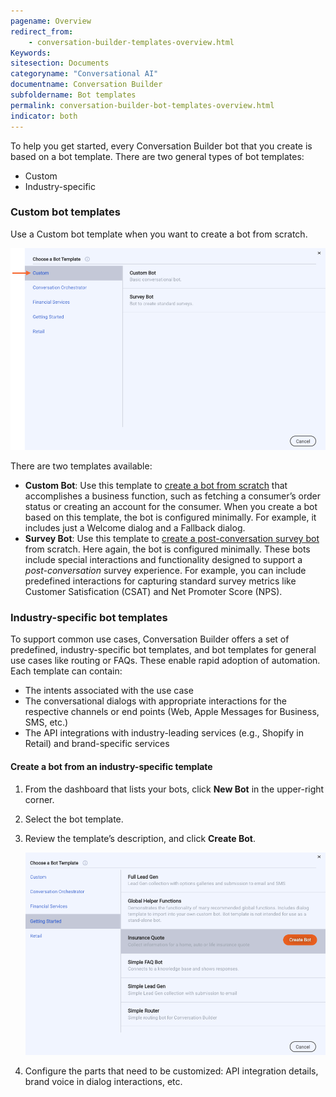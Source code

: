```yaml
---
pagename: Overview
redirect_from:
    - conversation-builder-templates-overview.html
Keywords:
sitesection: Documents
categoryname: "Conversational AI"
documentname: Conversation Builder
subfoldername: Bot templates
permalink: conversation-builder-bot-templates-overview.html
indicator: both
---
```


To help you get started, every Conversation Builder bot that you create is based on a bot template. There are two general types of bot templates:

* Custom
* Industry-specific

### Custom bot templates

Use a Custom bot template when you want to create a bot from scratch.

<img class="fancyimage" style="width:800px" src="img/ConvoBuilder/template_custom_types.png" alt="The Choose a Bot Template window, which shows the two custom types: custom and survey">

There are two templates available:

* **Custom Bot**: Use this template to [create a bot from scratch](conversation-builder-bots-custom-bots.html) that accomplishes a business function, such as fetching a consumer’s order status or creating an account for the consumer. When you create a bot based on this template, the bot is configured minimally. For example, it includes just a Welcome dialog and a Fallback dialog.
* **Survey Bot**: Use this template to [create a post-conversation survey bot](conversation-builder-bots-post-conversation-survey-bots.html) from scratch. Here again, the bot is configured minimally. These bots include special interactions and functionality designed to support a *post-conversation* survey experience. For example, you can include predefined interactions for capturing standard survey metrics like Customer Satisfication (CSAT) and Net Promoter Score (NPS).

### Industry-specific bot templates

To support common use cases, Conversation Builder offers a set of predefined, industry-specific bot templates, and bot templates for general use cases like routing or FAQs. These enable rapid adoption of automation. Each template can contain:

* The intents associated with the use case
* The conversational dialogs with appropriate interactions for the respective channels or end points (Web, Apple Messages for Business, SMS, etc.)
* The API integrations with industry-leading services (e.g., Shopify in Retail) and brand-specific services

#### Create a bot from an industry-specific template
1. From the dashboard that lists your bots, click **New Bot** in the upper-right corner.
2. Select the bot template.
3. Review the template’s description, and click **Create Bot**.

    <img class="fancyimage" style="width:800px" src="img/ConvoBuilder/template_industry_specific.png" alt="The Choose a Bot Template window, which shows the list of industry-specific templates, one with the Create Bot button displayed">

4. Configure the parts that need to be customized: API integration details, brand voice in dialog interactions, etc.
